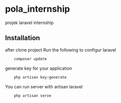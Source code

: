# pola_internship
 projek laravel internship

## Installation

after clone project Run the following to configur laravel
```sh
    composer update
```
generate key for your application
```sh
    php artisan key:generate
```

You can run server with artisan laravel
```sh
    php artisan serve
```
